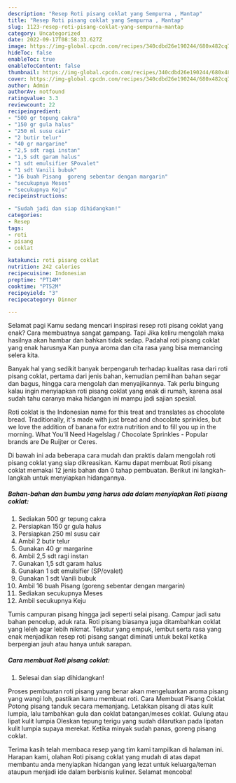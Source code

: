 ```yaml
---
description: "Resep Roti pisang coklat yang Sempurna , Mantap"
title: "Resep Roti pisang coklat yang Sempurna , Mantap"
slug: 1123-resep-roti-pisang-coklat-yang-sempurna-mantap
category: Uncategorized
date: 2022-09-17T08:58:33.627Z
image: https://img-global.cpcdn.com/recipes/340cdbd26e190244/680x482cq70/roti-pisang-coklat-foto-resep-utama.jpg
hideToc: false
enableToc: true
enableTocContent: false
thumbnail: https://img-global.cpcdn.com/recipes/340cdbd26e190244/680x482cq70/roti-pisang-coklat-foto-resep-utama.jpg
cover: https://img-global.cpcdn.com/recipes/340cdbd26e190244/680x482cq70/roti-pisang-coklat-foto-resep-utama.jpg
author: Admin
authorAv: notfound
ratingvalue: 3.3
reviewcount: 22
recipeingredient:
- "500 gr tepung cakra"
- "150 gr gula halus"
- "250 ml susu cair"
- "2 butir telur"
- "40 gr margarine"
- "2,5 sdt ragi instan"
- "1,5 sdt garam halus"
- "1 sdt emulsifier SPovalet"
- "1 sdt Vanili bubuk"
- "16 buah Pisang  goreng sebentar dengan margarin"
- "secukupnya Meses"
- "secukupnya Keju"
recipeinstructions:

- "Sudah jadi dan siap dihidangkan!"
categories:
- Resep
tags:
- roti
- pisang
- coklat

katakunci: roti pisang coklat 
nutrition: 242 calories
recipecuisine: Indonesian
preptime: "PT14M"
cooktime: "PT52M"
recipeyield: "3"
recipecategory: Dinner

---
```



Selamat pagi Kamu sedang mencari inspirasi resep roti pisang coklat yang enak? Cara membuatnya sangat gampang. Tapi Jika keliru mengolah maka hasilnya akan hambar dan bahkan tidak sedap. Padahal roti pisang coklat yang enak harusnya Kan punya aroma dan cita rasa yang bisa memancing selera kita.


Banyak hal yang sedikit banyak berpengaruh terhadap kualitas rasa dari roti pisang coklat, pertama dari jenis bahan, kemudian pemilihan bahan segar dan bagus, hingga cara mengolah dan menyajikannya. Tak perlu bingung kalau ingin menyiapkan roti pisang coklat yang enak di rumah, karena asal sudah tahu caranya maka hidangan ini mampu jadi sajian spesial.

Roti coklat is the Indonesian name for this treat and translates as chocolate bread. Traditionally, it&#39;s made with just bread and chocolate sprinkles, but we love the addition of banana for extra nutrition and to fill you up in the morning. What You&#39;ll Need Hagelslag / Chocolate Sprinkles - Popular brands are De Ruijter or Ceres.


Di bawah ini ada beberapa cara mudah dan praktis dalam mengolah roti pisang coklat yang siap dikreasikan. Kamu dapat membuat Roti pisang coklat memakai 12 jenis bahan dan 0 tahap pembuatan. Berikut ini langkah-langkah untuk menyiapkan hidangannya.

<!--inarticleads1-->

##### Bahan-bahan dan bumbu yang harus ada dalam menyiapkan Roti pisang coklat:

1. Sediakan 500 gr tepung cakra
1. Persiapkan 150 gr gula halus
1. Persiapkan 250 ml susu cair
1. Ambil 2 butir telur
1. Gunakan 40 gr margarine
1. Ambil 2,5 sdt ragi instan
1. Gunakan 1,5 sdt garam halus
1. Gunakan 1 sdt emulsifier (SP/ovalet)
1. Gunakan 1 sdt Vanili bubuk
1. Ambil 16 buah Pisang  (goreng sebentar dengan margarin)
1. Sediakan secukupnya Meses
1. Ambil secukupnya Keju


Tumis campuran pisang hingga jadi seperti selai pisang. Campur jadi satu bahan pencelup, aduk rata. Roti pisang biasanya juga ditambahkan coklat yang leleh agar lebih nikmat. Tekstur yang empuk, lembut serta rasa yang enak menjadikan resep roti pisang sangat diminati untuk bekal ketika berpergian jauh atau hanya untuk sarapan. 

<!--inarticleads2-->

##### Cara membuat Roti pisang coklat:


1. Selesai dan siap dihidangkan!

Proses pembuatan roti pisang yang benar akan mengeluarkan aroma pisang yang wangi loh, pastikan kamu membuat roti. Cara Membuat Pisang Coklat Potong pisang tanduk secara memanjang. Letakkan pisang di atas kulit lumpia, lalu tambahkan gula dan coklat batangan/meses coklat. Gulung atau lipat kulit lumpia Oleskan tepung terigu yang sudah dilarutkan pada lipatan kulit lumpia supaya merekat. Ketika minyak sudah panas, goreng pisang coklat. 

Terima kasih telah membaca resep yang tim kami tampilkan di halaman ini. Harapan kami, olahan Roti pisang coklat yang mudah di atas dapat membantu anda menyiapkan hidangan yang lezat untuk keluarga/teman ataupun menjadi ide dalam berbisnis kuliner. Selamat mencoba!

